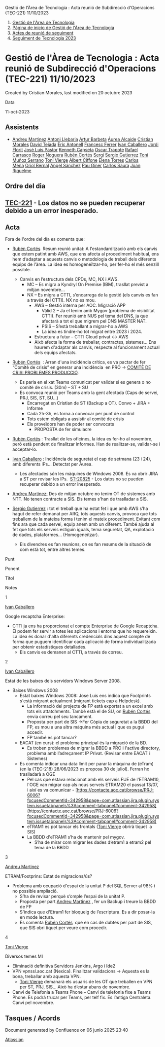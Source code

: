 Gestió de l'Àrea de Tecnologia : Acta reunió de Subdirecció d'Operacions (TEC-221) 11/10/2023  

1.  [Gestió de l'Àrea de Tecnologia](index.md)
2.  [Página de inicio de Gestió de l'Àrea de Tecnologia](13893786.md)
3.  [Actes de reunió de seguiment](34505308.md)
4.  [Seguiment de Tecnologia 2023](Seguiment-de-Tecnologia-2023_81855426.md)

Gestió de l'Àrea de Tecnologia : Acta reunió de Subdirecció d'Operacions (TEC-221) 11/10/2023
=============================================================================================

Created by Cristian Morales, last modified on 20 octubre 2023

Data

11-oct-2023

Assistents
----------

*   [Andreu Martinez](https://confluence.aoc.cat/display/~amartinez) [Antoni Llebaria](https://confluence.aoc.cat/display/~allebaria) [Artur Barbeta](https://confluence.aoc.cat/display/~abarbeta) [Áurea Alcaide](https://confluence.aoc.cat/display/~aalcaide) [Cristian Morales](https://confluence.aoc.cat/display/~cmorales) [David Tejada](https://confluence.aoc.cat/display/~dtejada) [Èric Antonell](https://confluence.aoc.cat/display/~eantonell) [Francesc Ferrer](https://confluence.aoc.cat/display/~FFerre) [Ivan Caballero](https://confluence.aoc.cat/display/~icaballero) [Jordi Florit](https://confluence.aoc.cat/display/~JFlorit) [José Luis Pastor](https://confluence.aoc.cat/display/~jlpastor) [Kenneth Capseta](https://confluence.aoc.cat/display/~kcapseta) [Oscar Trapote](https://confluence.aoc.cat/display/~otrapote) [Rafael Carrasco](https://confluence.aoc.cat/display/~rcarrasco) [Roger Noguera](https://confluence.aoc.cat/display/~rnoguera) [Rubén Cortés](https://confluence.aoc.cat/display/~rcortes) [Sergi](https://confluence.aoc.cat/display/~sfigueras) [Sergio Gutierrez](https://confluence.aoc.cat/display/~sgutierrez) [Toni Muñoz Serrano](https://confluence.aoc.cat/display/~TMunoz) [Toni Vierge](https://confluence.aoc.cat/display/~tvierge.admin) [Albert Ciffone](https://confluence.aoc.cat/display/~aciffone) [Elena Torres](https://confluence.aoc.cat/display/~etorres) [Carlos Mena](https://confluence.aoc.cat/display/~cmena) [Oriol Bernal](https://confluence.aoc.cat/display/~obernal) [Angel Sánchez](https://confluence.aoc.cat/display/~asanchez) [Pau Giner](https://confluence.aoc.cat/display/~pginer) [Carlos Saura](https://confluence.aoc.cat/display/~csaura) [Joan Riquelme](https://confluence.aoc.cat/display/~jriquelme)

Ordre del dia
-------------

[TEC-221](https://contacte.aoc.cat/browse/TEC-221?src=confmacro) - Los datos no se pueden recuperar debido a un error inesperado.
---------------------------------------------------------------------------------------------------------------------------------

Acta
----

Fora de l'ordre del día es comenta que:  
  

*   [Rubén Cortés](https://confluence.aoc.cat/display/~rcortes)  Resum reunió unitat: A l'estandardització amb els canvis que estem patint amb AWS, que ens afecta al procediment habitual, ens hem d’adaptar a aquests canvis o metodologia de treball dels diferents equips de l'àrea. La idea es homogeneïtzar-ho, per fer-ho el més senzill possible.
    *   Canvis en l’estructura dels CPDs, MC, NX i AWS.
        *   MC – Es migra a Kyndryl On Premise (IBM), trasllat previst a mitjan novembre…
        *   NX – Es migra a CTTI, s’encarrega de la gestió (els canvis es fan a través del CTTI). NX no es mou.
            *   AWS – Gestió interna per AOC. Migració APP
                *   Vàlid 2 – Ja el tenim amb Mygov (problema de visibilitat CTTI). Fer reunió amb NUS pel tema del DNS, ja que afectarà a tot el que migrem pel DNS MASTER NAT.
                *   PSIS – S’està treballant a migrar-ho a AWS
                *   La idea es tindre-ho tot migrat entre 2023 i 2024.
            *   Estructura a futur – CTTI Cloud privat <-> AWS
            *   Això afecta la forma de treballar, contractes, sistemes… Ens haurem d'adaptar als canvis, respecte al funcionament actual dels equips afectats.

  

*   [Rubén Cortés](https://confluence.aoc.cat/display/~rcortes)  : Arran d'una incidència crítica, es va pactar de fer “Comitè de crisis” en generar una incidència  en PRO → [COMITÈ DE CRISI PROBLEMES PRODUCCIÓ](https://confluence.aoc.cat/pages/viewpage.action?pageId=100008025).
    *   Es parla en el xat Teams comunicat per validar si es genera o no comitè de crisis. (30m) – ST + SU
    *   Es convoca reunió per Teams amb la gent afectada (Caps de servei, PRJ, SIS, ST, SU...)
        *   Encarregat en Cristian de ST (Backup a OT). Convo + JIRA + Informe
        *   Cada 2h-3h, es torna a convocar per punt de control
        *   Tots estem obligats a assistir al comitè de crisis
        *   Els proveïdors han de poder ser convocats
            *   PROPOSTA de fer simulacre
*   [Rubén Cortés](https://confluence.aoc.cat/display/~rcortes) : Trasllat de les oficines, la idea es fer-ho al novembre, però està pendent de finalitzar informes. Han de realitzar-se, validar-se i acceptar-lo.
*   [Ivan Caballero](https://confluence.aoc.cat/display/~icaballero) : Incidència de seguretat el cap de setmana (23 i 24), amb diferents IPs... Detectat per Àurea.
    *   Les afectades són les màquines de Windows 2008. Es va obrir JIRA a ST per revisar les IPs.  [ST-20825](https://contacte.aoc.cat/browse/ST-20825?src=confmacro) - Los datos no se pueden recuperar debido a un error inesperado.
        
*   [Andreu Martinez:](https://confluence.aoc.cat/display/~amartinez) Des de mitjan octubre no tenim OT de sistemes amb NTT. No tenen contracte a SIS. Els temes s'han de traslladar a SIS.
*   [Sergio Gutierrez](https://confluence.aoc.cat/display/~sgutierrez) : tot el treball que ha estat fet i que amb AWS s’ha hagut de refer demanat per ARQ, tots aquests canvis, provoca que tots treballem de la mateixa forma i tenim el mateix procediment. Evitant com fins ara que cada servei, equip anem amb un diferent. També ajuda al fet que tots els serveis estiguin iguals, tema seguretat, QA, explotació de dades, plataformes... (Homogeneïtzar).
    *   Els divendres es fan reunions, on es fan resums de la situació de com està tot, entre altres temes.

  

Punt

Ponent

Títol

Notes

1

[Ivan Caballero](https://confluence.aoc.cat/display/~icaballero)

Google recaptcha Enterprise:

*   CTTI ja ens ha proporcionat el compte Enterprise de Google Recaptcha. El podem fer servir a totes les aplicacions i entorns que ho requereixin. La idea és donar d'alta diferents credencials dins aquest compte de forma que puguem identificar cada aplicació de forma individualitzada per obtenir estadístiques detallades.
    *   Els canvis es demanen al CTTI, a través de correu.

2

[Ivan Caballero](https://confluence.aoc.cat/display/~icaballero)

Estat de les baixes dels servidors Windows Server 2008.

*   Baixes Windows 2008
    *   Estat baixes Windows 2008: Jose Luis ens indica que Footprints s'està migrant actualment (migrant tickets cap a Helpdesk).
        *   La informació del projecte de FP està exportat a un excel amb tots els attatchments. També està el de SU, on [Rubén Cortés](https://confluence.aoc.cat/display/~rcortes)  envia correu pel seu tancament.
        *   Proposta per part de SIS ->Fer Còpia de seguretat a la BBDD del FP, es mou a una altra màquina més actual i que es pugui accedir.
        *   FP també es pot tancar?
    *   EACAT (en curs): el problema principal és la migració de la BD.
        *   Es troben problemes de migrar la BBDD a PRO i l'active directory, problema amb l’adreçament IP Privat. (Revisar entre EACAT i Sistemes)
    *   Es comenta indicar una data límit per parar la màquina de (eTram) (en la (TEC-218) 28/06/2023 es proposa 30 de juliol). Ferran ho traslladarà a OGE
        *   Pel cas que estava relacionat amb els serveis FUE de l'ETRAM10, l'OGE van migrar cap als nous serveis ETRAM20 el passat 13/07, i així es va comunicar - [https://contacte.aoc.cat/browse/PRJ-6006?focusedCommentId=342958&page=com.atlassian.jira.plugin.system.issuetabpanels%3Acomment-tabpanel#comment-342958](https://contacte.aoc.cat/browse/PRJ-6006?focusedCommentId=342958&page=com.atlassian.jira.plugin.system.issuetabpanels%3Acomment-tabpanel#comment-342958)
        *   eTRAM1 es pot tancar els frontals ([Toni Vierge](https://confluence.aoc.cat/display/~tvierge) obrirà tiquet  a SIS)
        *   La BBDD d'eTRAM1 s’ha de mantenir pel mygov.
            *   S’ha de mirar com migrar les dades d’etram1 a etram2 pel tema de la BBDD

3

[Andreu Martinez](https://confluence.aoc.cat/display/~amartinez)

ETRAM/Footprins: Estat de migracions/ús?

*   Problema amb ocupació d'espai de la unitat P del SQL Server al 98% i no possible ampliació.
    *   S’ha de revisar perquè s’omple l’espai de la unitat P.
    *   Proposta per part [Andreu Martinez](https://confluence.aoc.cat/display/~amartinez) , fer un Backup i treure la BBDD de FP
    *   S'indica que d'Etram1 fer bloqueig de l’escriptura. Es a dir posar-la en mode lectura.
    *   Es comenta [Rubén Cortés](https://confluence.aoc.cat/display/~rcortes)  que en cas de dubtes per part de SIS, que SIS obri tiquet per veure com procedir.

4

[Toni Vierge](https://confluence.aoc.cat/display/~tvierge)

Diversos temes MI

*   Eliminació definitiva Servidors Jenkins, Argo i Ide2
*   VPN vpnssl.aoc.cat (Nexica). Finalitzar validacions -> Aquesta es la bona, treballar amb aquesta VPN.
    *   [Toni Vierge](https://confluence.aoc.cat/display/~tvierge) demanarà els usuaris de les OT que treballen en VPN per ST, PRJ, SIS... Això ha d’estar abans de novembre.
*   Canvi de Telefonia a Teams Phone – Canvi de telefonia fixe a Teams Phone. Es podrà trucar per Teams, per telf fix. Es l’antiga Centraleta. Canvi pel novembre.

Tasques / Acords
----------------

Document generated by Confluence on 06 junio 2025 23:40

[Atlassian](http://www.atlassian.com/)